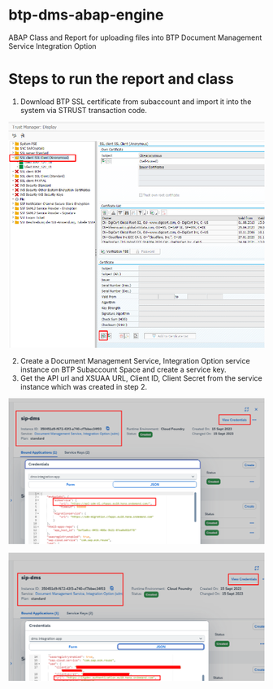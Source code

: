 # btp-dms-abap-engine
ABAP Class and Report for uploading files into BTP Document Management Service Integration Option

# Steps to run the report and class

1) Download BTP SSL certificate from subaccount and import it into the system via STRUST transaction code.

![SSL Certificate Import](./img/certificate_upload.png)

2) Create a Document Management Service, Integration Option service instance on BTP Subaccount Space and create a service key.
3) Get the API url and XSUAA URL, Client ID, Client Secret from the service instance which was created in step 2.

![DMS API URL](./img/btp_dms_api_url.png)

![DMS XSUAA Credentials](./img/btp_dms_uaa.png)
